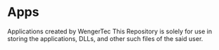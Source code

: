 # Apps
Applications created by WengerTec
This Repository is solely for use in storing the applications, DLLs, and other such files of the said user.
